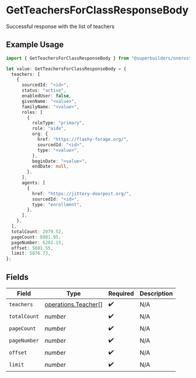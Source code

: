 # GetTeachersForClassResponseBody

Successful response with the list of teachers

## Example Usage

```typescript
import { GetTeachersForClassResponseBody } from "@superbuilders/oneroster/models/operations";

let value: GetTeachersForClassResponseBody = {
  teachers: [
    {
      sourcedId: "<id>",
      status: "active",
      enabledUser: false,
      givenName: "<value>",
      familyName: "<value>",
      roles: [
        {
          roleType: "primary",
          role: "aide",
          org: {
            href: "https://flashy-forage.org/",
            sourcedId: "<id>",
            type: "<value>",
          },
          beginDate: "<value>",
          endDate: null,
        },
      ],
      agents: [
        {
          href: "https://jittery-doorpost.org/",
          sourcedId: "<id>",
          type: "enrollment",
        },
      ],
    },
  ],
  totalCount: 2079.52,
  pageCount: 8981.95,
  pageNumber: 6282.15,
  offset: 5601.55,
  limit: 5876.73,
};
```

## Fields

| Field                                                      | Type                                                       | Required                                                   | Description                                                |
| ---------------------------------------------------------- | ---------------------------------------------------------- | ---------------------------------------------------------- | ---------------------------------------------------------- |
| `teachers`                                                 | [operations.Teacher](../../models/operations/teacher.md)[] | :heavy_check_mark:                                         | N/A                                                        |
| `totalCount`                                               | *number*                                                   | :heavy_check_mark:                                         | N/A                                                        |
| `pageCount`                                                | *number*                                                   | :heavy_check_mark:                                         | N/A                                                        |
| `pageNumber`                                               | *number*                                                   | :heavy_check_mark:                                         | N/A                                                        |
| `offset`                                                   | *number*                                                   | :heavy_check_mark:                                         | N/A                                                        |
| `limit`                                                    | *number*                                                   | :heavy_check_mark:                                         | N/A                                                        |